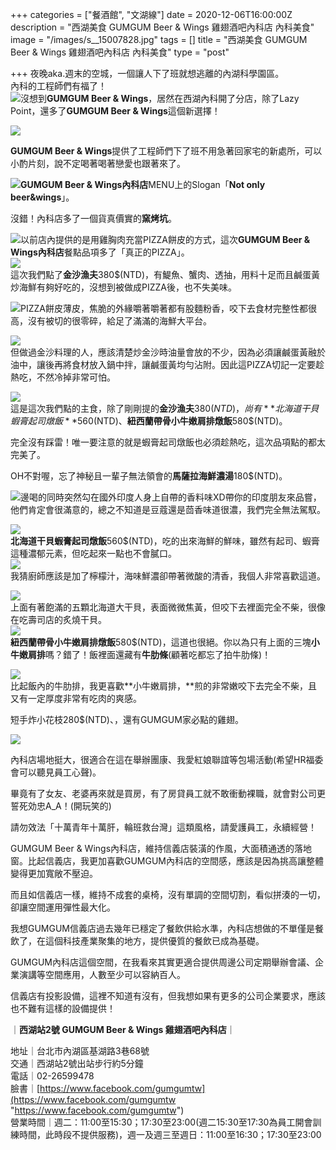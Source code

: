 +++
categories = ["餐酒館", "文湖線"]
date = 2020-12-06T16:00:00Z
description = "西湖美食 GUMGUM Beer & Wings 雞翅酒吧內科店 內科美食"
image = "/images/s__15007828.jpg"
tags = []
title = "西湖美食 GUMGUM Beer & Wings 雞翅酒吧內科店 內科美食"
type = "post"

+++
夜晚aka.週末的空城，一個讓人下了班就想逃離的內湖科學園區。  
內科的工程師們有福了！  
![](/images/s__15007818.jpg)沒想到**GUMGUM Beer & Wings**，居然在西湖內科開了分店，除了Lazy Point，還多了**GUMGUM Beer & Wings**這個新選擇！

![](/images/s__15007829.jpg)

**GUMGUM Beer & Wings**提供了工程師們下了班不用急著回家宅的新處所，可以小酌片刻，說不定喝著喝著戀愛也跟著來了。

![](/images/s__15007827.jpg)**GUMGUM Beer & Wings內科店**MENU上的Slogan「**Not only beer&wings**」。  
  
沒錯！內科店多了一個貨真價實的**窯烤坑**。

![](/images/s__15007826.jpg)以前店內提供的是用雞胸肉充當PIZZA餅皮的方式，這次**GUMGUM Beer & Wings內科店**餐點品項多了「真正的PIZZA」。  
![](/images/s__15007840.jpg)  
這次我們點了**金沙漁夫**380$(NTD)，有鯷魚、蟹肉、透抽，用料十足而且鹹蛋黃炒海鮮有夠好吃的，沒想到被做成PIZZA後，也不失美味。

![](/images/s__15007933.jpg)PIZZA餅皮薄皮，焦脆的外緣嚼著嚼著都有股麵粉香，咬下去食材完整性都很高，沒有被切的很零碎，給足了滿滿的海鮮大平台。

![](/images/s__15007936.jpg)  
但做過金沙料理的人，應該清楚炒金沙時油量會放的不少，因為必須讓鹹蛋黃融於油中，讓後再將食材放入鍋中拌，讓鹹蛋黃均勻沾附。因此這PIZZA切記一定要趁熱吃，不然冷掉非常可怕。  
  
![](/images/s__15007839.jpg)  
這是這次我們點的主食，除了剛剛提的**金沙漁夫**380$(NTD)，尚有**北海道干貝蝦膏起司燉飯**560$(NTD)、**紐西蘭帶骨小牛嫩肩排燉飯**580$(NTD)。

完全沒有踩雷！唯一要注意的就是蝦膏起司燉飯也必須趁熱吃，這次品項點的都太完美了。

OH不對喔，忘了神秘且一輩子無法領會的**馬薩拉海鮮濃湯**180$(NTD)。

![](/images/s__15007935.jpg)邊喝的同時突然勾在國外印度人身上自帶的香料味XD帶你的印度朋友來品嘗，他們肯定會很滿意的，總之不知道是豆蔻還是茴香味道很濃，我們完全無法駕馭。

![](/images/s__15007845.jpg)  
**北海道干貝蝦膏起司燉飯**560$(NTD)，吃的出來海鮮的鮮味，雖然有起司、蝦膏這種濃郁元素，但吃起來一點也不會膩口。  
![](/images/s__15007816.jpg)  
我猜廚師應該是加了檸檬汁，海味鮮濃卻帶著微酸的清香，我個人非常喜歡這道。

![](/images/s__15007815.jpg)  
上面有著飽滿的五顆北海道大干貝，表面微微焦黃，但咬下去裡面完全不柴，很像在吃壽司店的炙燒干貝。  
![](/images/s__15007837.jpg)  
**紐西蘭帶骨小牛嫩肩排燉飯**580$(NTD)，這道也很絕。你以為只有上面的三塊**小牛嫩肩排**嗎？錯了！飯裡面還藏有**牛肋條**(顧著吃都忘了拍牛肋條)！

![](/images/s__15007835.jpg)  
比起飯內的牛肋排，我更喜歡**小牛嫩肩排，**煎的非常嫩咬下去完全不柴，且又有一定厚度非常有吃肉的爽感。

短手炸小花枝280$(NTD)、，還有GUMGUM家必點的雞翅。

![](/images/s__15007931.jpg)

內科店場地挺大，很適合在這在舉辦團康、我愛紅娘聯誼等包場活動(希望HR福委會可以聽見員工心聲)。

畢竟有了女友、老婆再來就是買房，有了房貸員工就不敢衝動裸職，就會對公司更誓死効忠A_A！(開玩笑的)

請勿效法「十萬青年十萬肝，輪班救台灣」這類風格，請愛護員工，永續經營！

GUMGUM Beer & Wings內科店，維持信義店裝潢的作風，大面積通透的落地窗。比起信義店，我更加喜歡GUMGUM內科店的空間感，應該是因為挑高讓整體變得更加寬敞不壓迫。

而且如信義店一樣，維持不成套的桌椅，沒有單調的空間切割，看似拼湊的一切，卻讓空間運用彈性最大化。

我想GUMGUM信義店過去幾年已穩定了餐飲供給水準，內科店想做的不單僅是餐飲了，在這個科技產業聚集的地方，提供優質的餐飲已成為基礎。

GUMGUM內科店這個空間，在我看來其實更適合提供周邊公司定期舉辦會議、企業演講等空間應用，人數至少可以容納百人。

信義店有投影設備，這裡不知道有沒有，但我想如果有更多的公司企業要求，應該也不難有這樣的設備提供！

｜**西湖站2號 GUMGUM Beer & Wings 雞翅酒吧內科店**｜ 

地址｜台北市內湖區基湖路3巷68號  
交通｜西湖站2號出站步行約5分鐘  
電話｜02-26599478  
臉書｜[https://www.facebook.com/gumgumtw](https://www.facebook.com/gumgumtw "https://www.facebook.com/gumgumtw")   
營業時間｜週二：11:00至15:30；17:30至23:00(週二15:30至17:30為員工開會訓練時間，此時段不提供服務)，週一及週三至週日：11:00至16:30；17:30至23:00